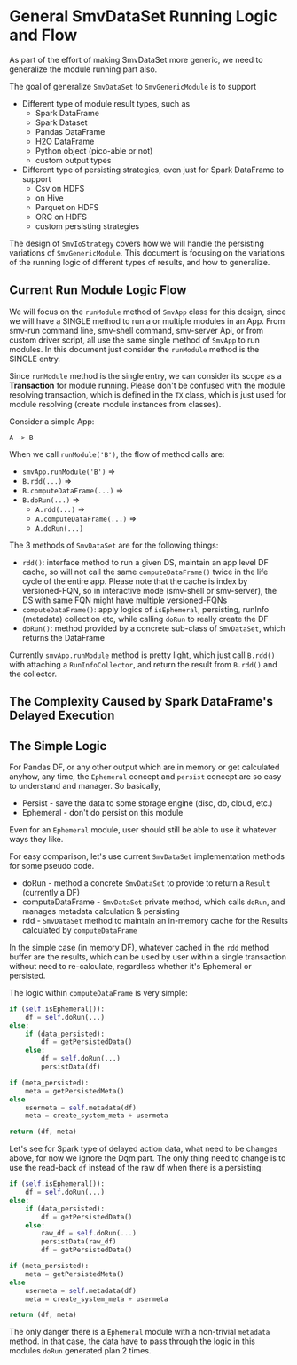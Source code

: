 # General SmvDataSet Running Logic and Flow

As part of the effort of making SmvDataSet more generic, we need to generalize the module running part also.

The goal of generalize `SmvDataSet` to `SmvGenericModule` is to support 
* Different type of module result types, such as 
    - Spark DataFrame
    - Spark Dataset
    - Pandas DataFrame
    - H2O DataFrame
    - Python object (pico-able or not)
    - custom output types
* Different type of persisting strategies, even just for Spark DataFrame to support
    - Csv on HDFS
    - on Hive
    - Parquet on HDFS
    - ORC on HDFS
    - custom persisting strategies

The design of `SmvIoStrategy` covers how we will handle the persisting variations 
of `SmvGenericModule`. This document is focusing on the variations of the running logic of different types of results, and how to generalize.

## Current Run Module Logic Flow

We will focus on the `runModule` method of `SmvApp` class for this design, since we will 
have a SINGLE method to run a or multiple modules in an App. From smv-run command line, 
smv-shell command, smv-server Api, or from custom driver script, all use the same single 
method of `SmvApp` to run modules. In this document just consider the `runModule` method 
is the SINGLE entry.

Since `runModule` method is the single entry, we can consider its scope as a **Transaction**
for module running. Please don't be confused with the module resolving transaction, which 
is defined in the `TX` class, which is just used for module resolving (create module instances
from classes).

Consider a simple App:
```
A -> B
```

When we call `runModule('B')`, the flow of method calls are:

* `smvApp.runModule('B')` =>
* `B.rdd(...)` =>
* `B.computeDataFrame(...)` =>
* `B.doRun(...)` =>
    - `A.rdd(...)` =>
    - `A.computeDataFrame(...)` =>
    - `A.doRun(...)`

The 3 methods of `SmvDataSet` are for the following things:

* `rdd()`: interface method to run a given DS, maintain an app level DF cache, so will not call the same `computeDataFrame()` twice in the life cycle of the entire app. Please note that the cache is index by versioned-FQN, so in interactive mode (smv-shell or smv-server), the DS with same FQN might have multiple versioned-FQNs
* `computeDataFrame()`: apply logics of `isEphemeral`, persisting, runInfo (metadata) collection etc, while calling `doRun` to really create the DF
* `doRun()`: method provided by a concrete sub-class of `SmvDataSet`, which returns the DataFrame

Currently `smvApp.runModule` method is pretty light, which just call `B.rdd()` with attaching a `RunInfoCollector`, and return the result from `B.rdd()` and the collector.

## The Complexity Caused by Spark DataFrame's Delayed Execution




## The Simple Logic 

For Pandas DF, or any other output which are in memory or get calculated anyhow,
any time, the `Ephemeral` concept and `persist` concept are so easy to understand
and manager. So basically,

* Persist - save the data to some storage engine (disc, db, cloud, etc.)
* Ephemeral - don't do persist on this module

Even for an `Ephemeral` module, user should still be able to use it whatever
ways they like. 

For easy comparison, let's use current `SmvDataSet` implementation methods for
some pseudo code. 

* doRun - method a concrete `SmvDataSet` to provide to return a `Result` (currently a DF)
* computeDataFrame - `SmvDataSet` private method, which calls `doRun`, and manages metadata calculation & persisting
* rdd - `SmvDataSet` method to maintain an in-memory cache for the Results calculated by `computeDataFrame` 

In the simple case (in memory DF), whatever cached in the `rdd` method buffer are
the results, which can be used by user within a single transaction without need to
re-calculate, regardless whether it's Ephemeral or persisted.

The logic within `computeDataFrame` is very simple:
```python
if (self.isEphemeral()):
    df = self.doRun(...)
else:
    if (data_persisted):
        df = getPersistedData()
    else:
        df = self.doRun(...)
        persistData(df)

if (meta_persisted):
    meta = getPersistedMeta()
else
    usermeta = self.metadata(df)
    meta = create_system_meta + usermeta

return (df, meta)
```

Let's see for Spark type of delayed action data, what need to be changes above, 
for now we ignore the Dqm part. The only thing need to change is to use the 
read-back `df` instead of the raw df when there is a persisting:
```python
if (self.isEphemeral()):
    df = self.doRun(...)
else:
    if (data_persisted):
        df = getPersistedData()
    else:
        raw_df = self.doRun(...)
        persistData(raw_df)
        df = getPersistedData()

if (meta_persisted):
    meta = getPersistedMeta()
else
    usermeta = self.metadata(df)
    meta = create_system_meta + usermeta

return (df, meta)
```

The only danger there is a `Ephemeral` module with a non-trivial `metadata` method.
In that case, the data have to pass through the logic in this modules `doRun` 
generated plan 2 times. 